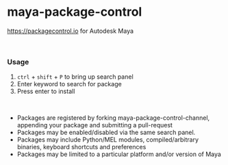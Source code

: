 # maya-package-control

https://packagecontrol.io for Autodesk Maya

<br>

### Usage

1. `ctrl` + `shift` + `P` to bring up search panel
2. Enter keyword to search for package
3. Press enter to install

<br>

- Packages are registered by forking maya-package-control-channel, appending your package and submitting a pull-request
- Packages may be enabled/disabled via the same search panel.
- Packages may include Python/MEL modules, compiled/arbitrary binaries, keyboard shortcuts and preferences
- Packages may be limited to a particular platform and/or version of Maya
